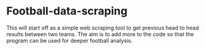 # Football-data-scraping
This will start off as a simple web scraping tool to get previous head to head results between two teams. The aim is to add more to the code so that the program can be used for deeper football analysis.
